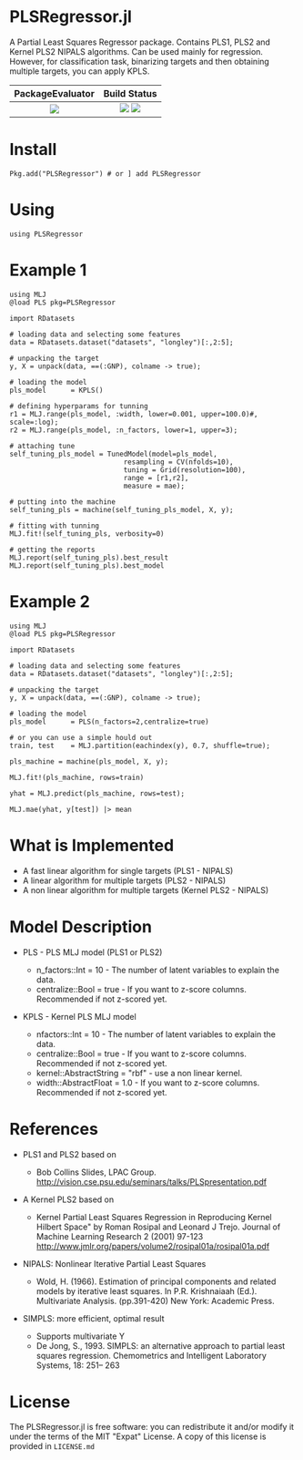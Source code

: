 PLSRegressor.jl
======

A Partial Least Squares Regressor package. Contains PLS1, PLS2 and Kernel PLS2 NIPALS algorithms.
Can be used mainly for regression. However, for classification task, binarizing targets and then obtaining multiple targets, you can apply KPLS.


| **PackageEvaluator**            | **Build Status**                          |
|:-------------------------------:|:-----------------------------------------:|
| [![][pkg-0.6-img]][pkg-0.6-url] | [![][travis-img]][travis-url] [![][codecov-img]][codecov-url] |

[travis-img]: https://travis-ci.org/lalvim/PLSRegressor.jl.svg?branch=master
[travis-url]: https://travis-ci.org/lalvim/PLSRegressor.jl

[codecov-img]: http://codecov.io/github/lalvim/PLSRegressor.jl/coverage.svg?branch=master
[codecov-url]: http://codecov.io/github/lalvim/PLSRegressor.jl?branch=master

[issues-url]: https://github.com/lalvim/PLSRegressor.jl/issues

[pkg-0.6-img]: http://pkg.julialang.org/badges/PLSRegressor_0.6.svg
[pkg-0.6-url]: http://pkg.julialang.org/?pkg=PLSRegressor&ver=0.6
[pkg-0.7-img]: http://pkg.julialang.org/badges/PLSRegressor_0.7.svg
[pkg-0.7-url]: http://pkg.julialang.org/?pkg=PLSRegressor&ver=0.7

Install
=======

    Pkg.add("PLSRegressor") # or ] add PLSRegressor

Using
=====

    using PLSRegressor

Example 1
========

    using MLJ
    @load PLS pkg=PLSRegressor

    import RDatasets

    # loading data and selecting some features
    data = RDatasets.dataset("datasets", "longley")[:,2:5];

    # unpacking the target
    y, X = unpack(data, ==(:GNP), colname -> true);

    # loading the model
    pls_model      = KPLS()

    # defining hyperparams for tunning
    r1 = MLJ.range(pls_model, :width, lower=0.001, upper=100.0)#, scale=:log);
    r2 = MLJ.range(pls_model, :n_factors, lower=1, upper=3);

    # attaching tune
    self_tuning_pls_model = TunedModel(model=pls_model,
                                resampling = CV(nfolds=10),
                                tuning = Grid(resolution=100),
                                range = [r1,r2],
                                measure = mae);

    # putting into the machine
    self_tuning_pls = machine(self_tuning_pls_model, X, y);

    # fitting with tunning
    MLJ.fit!(self_tuning_pls, verbosity=0)

    # getting the reports
    MLJ.report(self_tuning_pls).best_result
    MLJ.report(self_tuning_pls).best_model

Example 2
========

    using MLJ
    @load PLS pkg=PLSRegressor

    import RDatasets

    # loading data and selecting some features
    data = RDatasets.dataset("datasets", "longley")[:,2:5];

    # unpacking the target
    y, X = unpack(data, ==(:GNP), colname -> true);

    # loading the model
    pls_model      = PLS(n_factors=2,centralize=true)

    # or you can use a simple hould out
    train, test    = MLJ.partition(eachindex(y), 0.7, shuffle=true);

    pls_machine = machine(pls_model, X, y);

    MLJ.fit!(pls_machine, rows=train)

    yhat = MLJ.predict(pls_machine, rows=test);

    MLJ.mae(yhat, y[test]) |> mean



What is Implemented
======
* A fast linear algorithm for single targets (PLS1 - NIPALS)
* A linear algorithm for multiple targets (PLS2 - NIPALS)
* A non linear algorithm for multiple targets (Kernel PLS2 - NIPALS)


Model Description
=======

* PLS - PLS MLJ model (PLS1 or PLS2)
    * n_factors::Int = 10 - The number of latent variables to explain the data.
    * centralize::Bool = true - If you want to z-score columns. Recommended if not z-scored yet.

* KPLS - Kernel PLS MLJ model
    * nfactors::Int = 10 - The number of latent variables to explain the data.
    * centralize::Bool = true - If you want to z-score columns. Recommended if not z-scored yet.
    * kernel::AbstractString = "rbf" - use a non linear kernel.
    * width::AbstractFloat   = 1.0 - If you want to z-score columns. Recommended if not z-scored yet.


References
=======
* PLS1 and PLS2 based on
   * Bob Collins Slides, LPAC Group. http://vision.cse.psu.edu/seminars/talks/PLSpresentation.pdf
* A Kernel PLS2 based on
   * Kernel Partial Least Squares Regression in Reproducing Kernel Hilbert Space" by Roman Rosipal and Leonard J Trejo. Journal of Machine Learning Research 2 (2001) 97-123 http://www.jmlr.org/papers/volume2/rosipal01a/rosipal01a.pdf

* NIPALS: Nonlinear Iterative Partial Least Squares
    * Wold, H. (1966). Estimation of principal components and related models
by iterative least squares. In P.R. Krishnaiaah (Ed.). Multivariate Analysis.
(pp.391-420) New York: Academic Press.

* SIMPLS: more efficient, optimal result
    * Supports multivariate Y
    * De Jong, S., 1993. SIMPLS: an alternative approach to partial least squares
regression. Chemometrics and Intelligent Laboratory Systems, 18: 251–
263

License
=======

The PLSRegressor.jl is free software: you can redistribute it and/or modify it under the terms of the MIT "Expat"
License. A copy of this license is provided in ``LICENSE.md``
